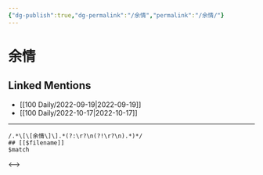```yaml
---
{"dg-publish":true,"dg-permalink":"/余情","permalink":"/余情/"}
---
```


# 余情

## Linked Mentions
- [[100 Daily/2022-09-19\|2022-09-19]]
- [[100 Daily/2022-10-17\|2022-10-17]]


---

```expander
/.*\[\[余情\]\].*(?:\r?\n(?!\r?\n).*)*/
## [[$filename]]
$match
```

<-->